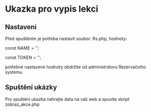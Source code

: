 # Ukazka pro vypis lekci

## Nastaveni  

Před spuštěním je potřeba nastavit soubor: Rs.php, hodnoty:  

const  NAME = '';  

const TOKEN = '';  

potřebné nastavené hodnoty obdržíte od administrátoru Rezervačního systému  

## Spuštění ukázky

Pro spuštění ukazka nahrejte data na váš web a spustte skript zobraz_akce.php
